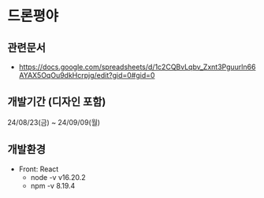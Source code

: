 # 드론평야

## 관련문서
- https://docs.google.com/spreadsheets/d/1c2CQBvLqbv_Zxnt3Pguurln66AYAX5OqOu9dkHcrpjg/edit?gid=0#gid=0

## 개발기간 (디자인 포함)
24/08/23(금) ~ 24/09/09(월)

## 개발환경
- Front: React
    - node -v v16.20.2
    - npm -v 8.19.4


